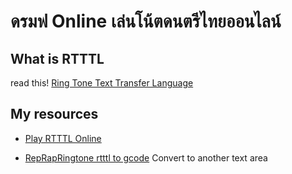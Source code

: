# ดรมฟ Online เล่นโน้ตดนตรีไทยออนไลน์


## What is RTTTL

read this! [Ring Tone Text Transfer Language](https://en.wikipedia.org/wiki/Ring_Tone_Text_Transfer_Language)

## My resources

- [Play RTTTL Online](https://adamonsoon.github.io/rtttl-play/)

- [RepRapRingtone rtttl to gcode](http://ddrboxman.github.io/RepRapRingtone/) Convert to another text area
